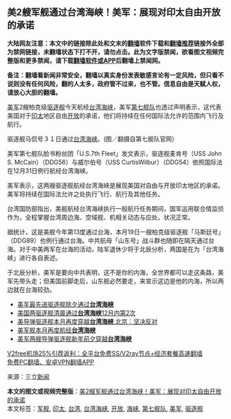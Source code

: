  <h2>美2艘军舰通过台湾海峡！美军：展现对印太自由开放的承诺</h2> <p class="notice"><b>大陆网友注意：本文中的链接除此处和文末的<a href="https://github.com/bannedbook/fanqiang" >翻墙</a>软件下载和<a href="https://github.com/killgcd/justmysocks/blob/master/README.md">翻墙推荐</a>链接外全部为禁网链接，未翻墙状态下打不开，请勿点击。此为文字版禁闻，欲看图文视频完整版和更多禁闻，请下载<a href="https://github.com/bannedbook/fanqiang">翻墙软件或APP</a>后翻墙上禁闻网。</p><p>备注：翻墙看新闻非常安全，翻墙以真实身份发表敏感言论有一定风险，但只看不说则没有任何风险，翻的人太多，政府管不过来，也不管。信息自由是天赋人权，请放心大胆的翻墙。</b></p>  <div class="entry"> <p><a href="https://www.bannedbook.org/bnews/tag/%e7%be%8e%e5%86%9b/" class="st_tag internal_tag" rel="tag" title="标签 美军 下的日志">美军</a>2艘柏克级<a href="https://www.bannedbook.org/bnews/tag/%E9%A9%B1%E9%80%90%E8%88%B0/" class="st_tag internal_tag" rel="tag" title="标签 驱逐舰 下的日志">驱逐舰</a>今天航经<a href="https://www.bannedbook.org/bnews/tag/%e5%8f%b0%e6%b9%be/" class="st_tag internal_tag" rel="tag" title="标签 台湾 下的日志">台湾</a><a href="https://www.bannedbook.org/bnews/tag/%E6%B5%B7%E5%B3%A1/" class="st_tag internal_tag" rel="tag" title="标签 海峡 下的日志">海峡</a>，美军<a href="https://www.bannedbook.org/bnews/tag/%E7%AC%AC%E4%B8%83%E8%88%B0%E9%98%9F/" class="st_tag internal_tag" rel="tag" title="标签 第七舰队 下的日志">第七舰队</a>也透过声明表示，这代表美国对于<a href="https://www.bannedbook.org/bnews/tag/%E5%8D%B0%E5%A4%AA/" class="st_tag internal_tag" rel="tag" title="标签 印太 下的日志">印太</a>地区自由<a href="https://www.bannedbook.org/bnews/tag/%E5%BC%80%E6%94%BE/" class="st_tag internal_tag" rel="tag" title="标签 开放 下的日志">开放</a>的承诺，他们将持续在任何国际法允许的范围内飞行及航行。</p> <p>驱逐舰马侃号３１日通过<a href="https://www.bannedbook.org/bnews/tag/%E5%8F%B0%E6%B9%BE%E6%B5%B7%E5%B3%A1/" class="st_tag internal_tag" rel="tag" title="标签 台湾海峡 下的日志">台湾海峡</a>。(图／翻摄自第七舰队官网）</p> <p>美军第七舰队脸书粉丝团「U.S.7th Fleet」发文表示，驱逐舰麦肯号（USS John S. McCain）（DDG56）与威尔伯号（USS CurtisWilbur）（DDG54）依照国际法在12月31日例行航经台湾海峡。</p> <p>美军表示，这两艘驱逐舰航经台湾海峡是展现美国对自由与开放印太地区的承诺。美军将持续在国际法允许之处执行飞行、航行及其他任务。</p>  <p>台湾国防部指出，美舰航经台湾海峡执行一般航行任务期间，国军运用联合情监侦作为，全程掌握台湾周边海、空域舰、机相关动态与应处，状况正常。</p> <p>据统计，这是美舰今年第13度通过台海，本月19日一艘柏克级驱逐舰「马斯廷号」（DDG89）也例行通过台海。中共航母「山东号」战斗群也随即在隔天通过台海。对于中美两军在台海的活动，陆军退休少将于北辰分析，两国是在为「台湾海峡」进行各自表述。</p> <p>于北辰分析，美军是要向中共表明，这不是你的内海，全世界都可以走这条路，美军先带头走；但美国前脚走后，山东舰必然要走，来宣示这边是他的内海，所以两边就在台海较劲。</p> <ul class='op-related-articles' title='相关阅读'> <li><a href='https://www.bannedbook.org/bnews/ssgc/20210101/1458746.html' target='_blank'>美军最先进驱逐舰除夕通过<b>台湾海峡</b></a></li> <li><a href='https://www.bannedbook.org/bnews/baitai/20201231/1458629.html' target='_blank'>美国两驱逐舰清晨通过<b>台湾海峡</b>12月内第2次</a></li> <li><a href='https://www.bannedbook.org/bnews/worldnews/usa/20201231/1458589.html' target='_blank'>美导弹驱逐舰本月再度穿越<b>台湾海峡</b> 北京：坚决反对</a></li> <li><a href='https://www.bannedbook.org/bnews/headline/20201231/1458412.html' target='_blank'>美军舰本月再度航经<b>台湾海峡</b></a></li> <li><a href='https://www.bannedbook.org/bnews/cbnews/20201231/1458411.html' target='_blank'>美军两艘导弹驱逐舰新年前夕穿越<b>台湾海峡</b></a></li> </ul> <p class="texttj"> <a href="https://www.bannedbook.org/forum23/topic22702.html" target="_blank">V2free机场25%引荐返利：全平台免费SS/V2ray节点+经济套餐高速翻墙</a><br/> <a href="https://github.com/bannedbook/fanqiang/wiki/%E7%A6%81%E9%97%BB%E7%BD%91%E5%AE%89%E5%8D%93%E7%BF%BB%E5%A2%99%E6%96%B0%E9%97%BBAPP" target="_blank">免费PC翻墙、安卓VPN翻墙APP</a></p><p> 来源：三立<span class='wp_keywordlink_affiliate'><a href="https://www.bannedbook.org/" title="新闻">新闻</a></span> </p> <a name='sharetosocial'></a>       <div><b>本文的图文或视频完整版</b>：<a href='https://www.bannedbook.org/bnews/cbnews/20210101/1458879.html'>美2艘军舰通过台湾海峡！美军：展现对印太自由开放的承诺</a></div>  </div><!--END ENTRY--> <div class="postfooter"> <div>本文标签：<a href="https://www.bannedbook.org/bnews/tag/%E5%86%9B%E8%88%B0/" rel="tag">军舰</a>, <a href="https://www.bannedbook.org/bnews/tag/%E5%8D%B0%E5%A4%AA/" rel="tag">印太</a>, <a href="https://www.bannedbook.org/bnews/tag/%e5%8f%b0%e6%b9%be/" rel="tag">台湾</a>, <a href="https://www.bannedbook.org/bnews/tag/%E5%8F%B0%E6%B9%BE%E6%B5%B7%E5%B3%A1/" rel="tag">台湾海峡</a>, <a href="https://www.bannedbook.org/bnews/tag/%E5%BC%80%E6%94%BE/" rel="tag">开放</a>, <a href="https://www.bannedbook.org/bnews/tag/%E6%B5%B7%E5%B3%A1/" rel="tag">海峡</a>, <a href="https://www.bannedbook.org/bnews/tag/%E7%AC%AC%E4%B8%83%E8%88%B0%E9%98%9F/" rel="tag">第七舰队</a>, <a href="https://www.bannedbook.org/bnews/tag/%e7%be%8e%e5%86%9b/" rel="tag">美军</a>, <a href="https://www.bannedbook.org/bnews/tag/%E9%A9%B1%E9%80%90%E8%88%B0/" rel="tag">驱逐舰</a></div>  </div><!--END POSTFOOTER--> 